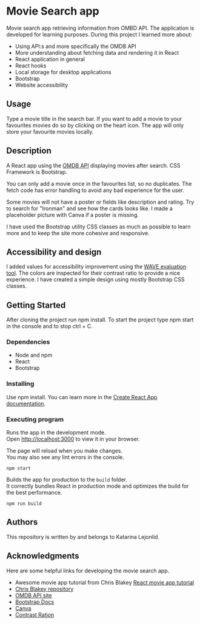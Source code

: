 # Movie Search app

Movie search app retrieving information from OMBD API. The application is developed for learning purposes. 
During this project I learned more about:
* Using API:s and more specifically the OMDB API
* More understanding about fetching data and rendering it in React
* React application in general
* React hooks
* Local storage for desktop applications
* Bootstrap
* Website accessibility

## Usage
Type a movie title in the search bar. If you want to add a movie to your favourites movies do so by clicking on the heart icon.
The app will only store your favourite movies locally.

## Description

A React app using the [OMDB API](https://www.omdbapi.com/) displaying movies after search. CSS Framework is Bootstrap.

You can only add a movie once in the favourites list, so no duplicates.  The fetch code has error handling 
to avoid any bad experience for the user.

Some movies will not have a poster or fields like description and rating. Try to search for "Ironman" and see how the cards looks like. 
I  made a placeholder picture with Canva if a poster is missing.

I have used the Bootstrap utility CSS classes as much as possible to learn more and to keep the site more cohesive and responsive.

## Accessibility and design
I added values for accessibility improvement using the [WAVE evaluation tool](https://chrome.google.com/webstore/detail/wave-evaluation-tool/jbbplnpkjmmeebjpijfedlgcdilocofh). 
The colors are inspected for their contrast ratio to provide a nice experience. I have created a simple design 
using mostly Bootstrap CSS classes.

## Getting Started

After cloning the project run npm install. To start the project type npm start in the console and to stop ctrl + C.

### Dependencies

* Node and npm
* React
* Bootstrap

### Installing

Use npm install. You can learn more in the
[Create React App documentation](https://facebook.github.io/create-react-app/docs/getting-started).

### Executing program

Runs the app in the development mode.\
Open [http://localhost:3000](http://localhost:3000) to view it in your browser.

The page will reload when you make changes.\
You may also see any lint errors in the console.
```
npm start
```

Builds the app for production to the `build` folder.\
It correctly bundles React in production mode and optimizes the build for the best performance.
```
npm run build
```

## Authors

This repository is written by and belongs to Katarina Lejonlid.

## Acknowledgments

Here are some helpful links for developing the movie search app.
* Awesome movie app tutorial from Chris Blakey [React movie app tutorial](https://www.freecodecamp.org/news/react-movie-app-tutorial/)
* [Chris Blakey repository](https://github.com/chrisblakely01/react-movie-app/blob/main/src/components/MovieList.js)
* [OMDB API site](https://www.omdbapi.com/)
* [Bootstrap Docs](https://getbootstrap.com/docs/4.0)
* [Canva](https://www.canva.com/sv_se/)
* [Contrast Ration](https://www.siegemedia.com/contrast-ratio)
